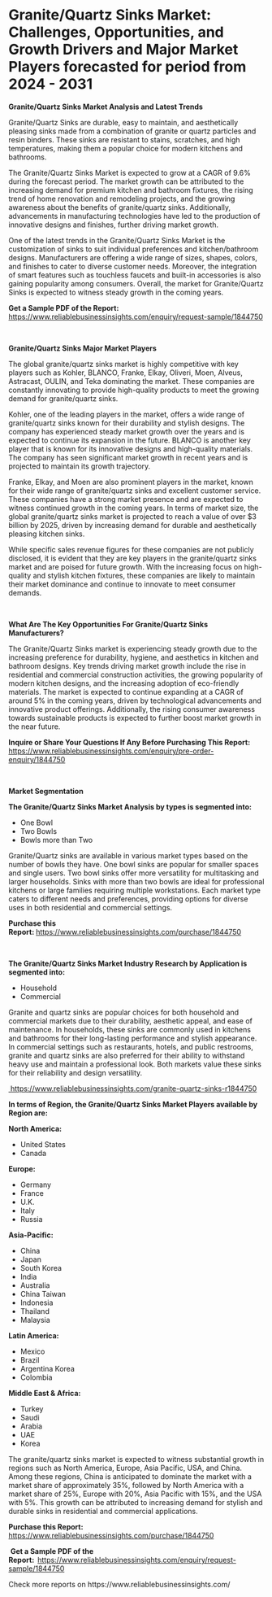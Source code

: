 <p><h1>Granite/Quartz Sinks Market: Challenges, Opportunities, and Growth Drivers and Major Market Players forecasted for period from 2024 - 2031</h1></p><p><strong>Granite/Quartz Sinks Market Analysis and Latest Trends</strong></p>
<p><p>Granite/Quartz Sinks are durable, easy to maintain, and aesthetically pleasing sinks made from a combination of granite or quartz particles and resin binders. These sinks are resistant to stains, scratches, and high temperatures, making them a popular choice for modern kitchens and bathrooms.</p><p>The Granite/Quartz Sinks Market is expected to grow at a CAGR of 9.6% during the forecast period. The market growth can be attributed to the increasing demand for premium kitchen and bathroom fixtures, the rising trend of home renovation and remodeling projects, and the growing awareness about the benefits of granite/quartz sinks. Additionally, advancements in manufacturing technologies have led to the production of innovative designs and finishes, further driving market growth.</p><p>One of the latest trends in the Granite/Quartz Sinks Market is the customization of sinks to suit individual preferences and kitchen/bathroom designs. Manufacturers are offering a wide range of sizes, shapes, colors, and finishes to cater to diverse customer needs. Moreover, the integration of smart features such as touchless faucets and built-in accessories is also gaining popularity among consumers. Overall, the market for Granite/Quartz Sinks is expected to witness steady growth in the coming years.</p></p>
<p><strong>Get a Sample PDF of the Report:&nbsp;</strong> <a href="https://www.reliablebusinessinsights.com/enquiry/request-sample/1844750">https://www.reliablebusinessinsights.com/enquiry/request-sample/1844750</a></p>
<p>&nbsp;</p>
<p><strong>Granite/Quartz Sinks Major Market Players</strong></p>
<p><p>The global granite/quartz sinks market is highly competitive with key players such as Kohler, BLANCO, Franke, Elkay, Oliveri, Moen, Alveus, Astracast, OULIN, and Teka dominating the market. These companies are constantly innovating to provide high-quality products to meet the growing demand for granite/quartz sinks.</p><p>Kohler, one of the leading players in the market, offers a wide range of granite/quartz sinks known for their durability and stylish designs. The company has experienced steady market growth over the years and is expected to continue its expansion in the future. BLANCO is another key player that is known for its innovative designs and high-quality materials. The company has seen significant market growth in recent years and is projected to maintain its growth trajectory.</p><p>Franke, Elkay, and Moen are also prominent players in the market, known for their wide range of granite/quartz sinks and excellent customer service. These companies have a strong market presence and are expected to witness continued growth in the coming years. In terms of market size, the global granite/quartz sinks market is projected to reach a value of over $3 billion by 2025, driven by increasing demand for durable and aesthetically pleasing kitchen sinks.</p><p>While specific sales revenue figures for these companies are not publicly disclosed, it is evident that they are key players in the granite/quartz sinks market and are poised for future growth. With the increasing focus on high-quality and stylish kitchen fixtures, these companies are likely to maintain their market dominance and continue to innovate to meet consumer demands.</p></p>
<p>&nbsp;</p>
<p><strong>What Are The Key Opportunities For Granite/Quartz Sinks Manufacturers?</strong></p>
<p><p>The Granite/Quartz Sinks market is experiencing steady growth due to the increasing preference for durability, hygiene, and aesthetics in kitchen and bathroom designs. Key trends driving market growth include the rise in residential and commercial construction activities, the growing popularity of modern kitchen designs, and the increasing adoption of eco-friendly materials. The market is expected to continue expanding at a CAGR of around 5% in the coming years, driven by technological advancements and innovative product offerings. Additionally, the rising consumer awareness towards sustainable products is expected to further boost market growth in the near future.</p></p>
<p><strong>Inquire or Share Your Questions If Any Before Purchasing This Report:</strong> <a href="https://www.reliablebusinessinsights.com/enquiry/pre-order-enquiry/1844750">https://www.reliablebusinessinsights.com/enquiry/pre-order-enquiry/1844750</a></p>
<p>&nbsp;</p>
<p><strong>Market Segmentation</strong></p>
<p><strong>The Granite/Quartz Sinks Market Analysis by types is segmented into:</strong></p>
<p><ul><li>One Bowl</li><li>Two Bowls</li><li>Bowls more than Two</li></ul></p>
<p><p>Granite/Quartz sinks are available in various market types based on the number of bowls they have. One bowl sinks are popular for smaller spaces and single users. Two bowl sinks offer more versatility for multitasking and larger households. Sinks with more than two bowls are ideal for professional kitchens or large families requiring multiple workstations. Each market type caters to different needs and preferences, providing options for diverse uses in both residential and commercial settings.</p></p>
<p><strong>Purchase this Report:&nbsp;</strong><a href="https://www.reliablebusinessinsights.com/purchase/1844750">https://www.reliablebusinessinsights.com/purchase/1844750</a></p>
<p>&nbsp;</p>
<p><strong>The Granite/Quartz Sinks Market Industry Research by Application is segmented into:</strong></p>
<p><ul><li>Household</li><li>Commercial</li></ul></p>
<p><p>Granite and quartz sinks are popular choices for both household and commercial markets due to their durability, aesthetic appeal, and ease of maintenance. In households, these sinks are commonly used in kitchens and bathrooms for their long-lasting performance and stylish appearance. In commercial settings such as restaurants, hotels, and public restrooms, granite and quartz sinks are also preferred for their ability to withstand heavy use and maintain a professional look. Both markets value these sinks for their reliability and design versatility.</p></p>
<p><a href="https://www.reliablebusinessinsights.com/granite-quartz-sinks-r1844750">&nbsp;https://www.reliablebusinessinsights.com/granite-quartz-sinks-r1844750</a></p>
<p><strong>In terms of Region, the Granite/Quartz Sinks Market Players available by Region are:</strong></p>
<p>
    <p> <strong> North America: </strong>
        <ul>
            <li>United States</li>
            <li>Canada</li>
        </ul>
        </p> 
    <p> <strong> Europe: </strong>
        <ul>
            <li>Germany</li>
            <li>France</li>
            <li>U.K.</li>
            <li>Italy</li>
            <li>Russia</li>
        </ul>
        </p> 
    <p> <strong> Asia-Pacific: </strong>
        <ul>
            <li>China</li>
            <li>Japan</li>
            <li>South Korea</li>
            <li>India</li>
            <li>Australia</li>
            <li>China Taiwan</li>
            <li>Indonesia</li>
            <li>Thailand</li>
            <li>Malaysia</li>
        </ul>
        </p> 
    <p> <strong> Latin America: </strong>
        <ul>
            <li>Mexico</li>
            <li>Brazil</li>
            <li>Argentina Korea</li>
            <li>Colombia</li>
        </ul>
        </p> 
    <p> <strong> Middle East & Africa: </strong>
        <ul>
            <li>Turkey</li>
            <li>Saudi</li>
            <li>Arabia</li>
            <li>UAE</li>
            <li>Korea</li>
        </ul>
    </p>
    </p>
<p><p>The granite/quartz sinks market is expected to witness substantial growth in regions such as North America, Europe, Asia Pacific, USA, and China. Among these regions, China is anticipated to dominate the market with a market share of approximately 35%, followed by North America with a market share of 25%, Europe with 20%, Asia Pacific with 15%, and the USA with 5%. This growth can be attributed to increasing demand for stylish and durable sinks in residential and commercial applications.</p></p>
<p><strong>Purchase this Report: </strong><a href="https://www.reliablebusinessinsights.com/purchase/1844750">https://www.reliablebusinessinsights.com/purchase/1844750</a></p>
<p>&nbsp;<strong>Get a Sample PDF of the Report:&nbsp;&nbsp;</strong><a href="https://www.reliablebusinessinsights.com/enquiry/request-sample/1844750">https://www.reliablebusinessinsights.com/enquiry/request-sample/1844750</a></p>
<p><strong></strong></p>
<p>Check more reports on https://www.reliablebusinessinsights.com/</p>